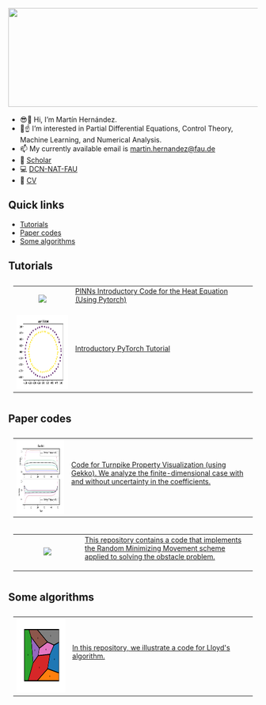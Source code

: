 <p align="center">
  <a href="https://github.com/Martinshs/Martinshs">
    <img src="https://github.com/Martinshs/Martinshs/blob/main/wave_1.gif"  width=1000 height=200px /></a>
</p>

- 😎👋 Hi, I’m Martín Hernández.
- 🧐☝️ I’m interested in Partial Differential Equations, Control Theory, Machine Learning, and Numerical Analysis. 
- 📫 My currently available email is martin.hernandez@fau.de
- 📖 [Scholar](https://scholar.google.com/citations?hl=es&authuser=2&user=uMn-o4sAAAAJ)
- 💻 [DCN-NAT-FAU](https://dcn.nat.fau.eu/martin-hernandez/) 
-  :page_with_curl: [CV](https://github.com/Martinshs/Martinshs/blob/main/CV_Martin_H_31.08.2024.pdf)
  
## Quick links
* [Tutorials](#tutorials)
* [Paper codes](#paper-codes)
* [Some algorithms](#some-algorithms)

## Tutorials
<table style="padding:10px">
   <tr>
    <td width=250px align="center"> <a href="https://github.com/DCN-FAU-AvH/pinns_heat"> <img src="https://github.com/DCN-FAU-AvH/pinns_heat/blob/master/results/test_example_2_20231113-230629/0_video_u.gif" height = 150px ></a></td>
    <td width = 800px> 
    <a href="https://github.com/DCN-FAU-AvH/pinns_heat"> PINNs Introductory Code for the Heat Equation (Using Pytorch)</a> <br> <br> 
    </td>
  </tr>
<!---    --->

 <tr>
    <td width=250px align="center"> <a href="https://github.com/Martinshs/tutorial_pytorch/tree/main"> <img src="https://github.com/Martinshs/tutorial_pytorch/blob/main/gifs/Simulation.gif" height = 150px ></a></td>
    <td width = 800px> 
    <a href="https://github.com/Martinshs/tutorial_pytorch/tree/main">Introductory PyTorch Tutorial</a> <br> <br> 
    </td>
  </tr>

   
</table>

## Paper codes
<table style="padding:10px">
   <tr>
        <td width=250px align="center"> <a href="https://github.com/Martinshs/Turnpike-property"> <img src="https://github.com/Martinshs/Turnpike-property/blob/main/Images/plot_1.png" height = 150px ></a></td>
    <td width = 800px> 
    <a href="https://github.com/Martinshs/Turnpike-property"> Code for Turnpike Property Visualization (using Gekko). We analyze the finite-dimensional case with and without uncertainty in the coefficients.</a> <br> <br> 
    </td>
  </tr>
</table>

<table style="padding:10px">
   <tr>
        <td width=320px align="center"> <a href="https://github.com/Martinshs/mini-batch_obtacle_problem/tree/main"> <img src="https://github.com/Martinshs/mini-batch_obtacle_problem/blob/main/comparation_solutions.gif" height = 140px ></a></td>
    <td width = 800px> 
    <a href="https://github.com/Martinshs/mini-batch_obtacle_problem/tree/main"> This repository contains a code that implements the Random Minimizing Movement scheme applied to solving the obstacle problem.</a> <br> <br> 
    </td>
  </tr>
</table>

## Some algorithms
<table style="padding:10px">
   <tr>
        <td width=250px align="center"> <a href="https://github.com/Martinshs/Algorithms/tree/main"> <img src="https://github.com/Martinshs/Algorithms/blob/main/Floyd_Algorithm/Lloyd_algorithm_P350_S6_Dim2x2_I200_N8.gif" height = 150px ></a></td>
    <td width = 800px> 
    <a href="https://github.com/Martinshs/Algorithms/tree/main"> In this repository, we illustrate a code for Lloyd's algorithm.</a> <br> <br> 
    </td>
  </tr>
</table>
<!---
Martinshs/Martinshs is a ✨ special ✨ repository because its `README.md` (this file) appears on your GitHub profile.
You can click the Preview link to take a look at your changes.
--->

